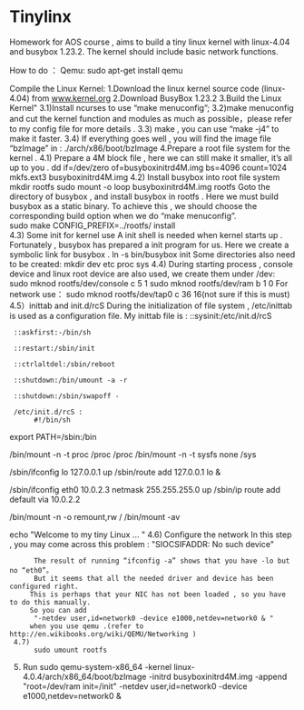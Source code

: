# Tinylinx
Homework for AOS course , aims to build a tiny linux kernel with linux-4.04 and busybox 1.23.2. The kernel should include basic network functions.

How to do ：
Qemu:
     sudo apt-get install qemu

Compile the Linux Kernel:
1.Download the linux kernel source code (linux-4.04) from www.kernel.org
2.Download BusyBox 1.23.2
3.Build the Linux Kernel"
     3.1)Install ncurses to use “make menuconfig”;
     3.2)make menuconfig and cut the kernel function and modules as much as possible，please refer to my config file for more details .
     3.3) make , you can use “make -j4” to make it faster.
     3.4) If everything goes well , you will find the image file “bzImage” in :
     ./arch/x86/boot/bzImage
4.Prepare a root file system for the kernel .
       4.1) Prepare a 4M block file , here we can still make it smaller, it’s all up to you . 
      dd if=/dev/zero of=busyboxinitrd4M.img bs=4096 count=1024
     mkfs.ext3 busyboxinitrd4M.img
     4.2) Install busybox into root file system
     mkdir rootfs
     sudo mount -o loop busyboxinitrd4M.img rootfs
     Goto the directory of busybox , and install busybox in rootfs .
     Here we must build busybox as a static binary. To achieve this , we should choose the corresponding build option when we do “make menuconfig”.  
     sudo make CONFIG_PREFIX=../rootfs/ install  
     4.3) Some init for kernel use 
     A init shell is needed when kernel starts up . Fortunately , busybox has prepared a init program for us. Here we create a symbolic link for busybox .
     ln -s bin/busybox init
     Some directories also need to be created:
     mkdir dev etc proc sys
     4.4) During starting process , console device and linux root device are also used, we create them under /dev:
     sudo mknod rootfs/dev/console c 5 1
     sudo mknod rootfs/dev/ram b 1 0
    For network use：
     sudo mknod rootfs/dev/tap0 c 36 16(not sure if this is must)
     4.5）inittab and init.d/rcS
     During the initialization of file system , /etc/inittab is used as a configuration file. My inittab file is :
     ::sysinit:/etc/init.d/rcS

     ::askfirst:-/bin/sh

     ::restart:/sbin/init

     ::ctrlaltdel:/sbin/reboot

     ::shutdown:/bin/umount -a -r

     ::shutdown:/sbin/swapoff -

     /etc/init.d/rcS :
          #!/bin/sh
export PATH=/sbin:/bin

/bin/mount -n -t proc  /proc  /proc
/bin/mount -n -t sysfs none /sys

/sbin/ifconfig lo 127.0.0.1 up
/sbin/route add 127.0.0.1 lo &

/sbin/ifconfig eth0 10.0.2.3 netmask 255.255.255.0 up
/sbin/ip route add default via 10.0.2.2

/bin/mount -n -o  remount,rw  /
/bin/mount -av

echo "Welcome to my tiny Linux ... "
     4.6) Configure the network 
          In this step , you may come across this problem :
          "SIOCSIFADDR: No such device"
         
          The result of running “ifconfig -a” shows that you have -lo but no “eth0”。 
          But it seems that all the needed driver and device has been configured right.
         This is perhaps that your NIC has not been loaded , so you have to do this manually.
         So you can add  
          "-netdev user,id=network0 -device e1000,netdev=network0 & "
         when you use qemu .(refer to http://en.wikibooks.org/wiki/QEMU/Networking )
     4.7)      
          sudo umount rootfs
5. Run
     sudo qemu-system-x86_64 -kernel linux-4.0.4/arch/x86_64/boot/bzImage -initrd busyboxinitrd4M.img -append "root=/dev/ram init=/init" -netdev user,id=network0 -device e1000,netdev=network0 &

